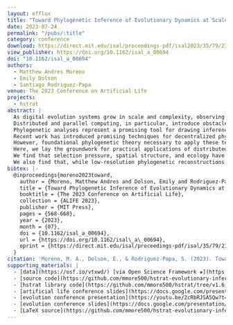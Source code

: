 ```yaml
---
layout: efflux
title: "Toward Phylogenetic Inference of Evolutionary Dynamics at Scale"
date: 2023-07-24
permalink: "/pubs/:title"
category: conference
download: https://direct.mit.edu/isal/proceedings-pdf/isal2023/35/79/2355073/isal_a_00694.pdf
view_publisher: https://doi.org/10.1162/isal_a_00694
doi: "10.1162/isal_a_00694"
authors:
  - Matthew Andres Moreno
  - Emily Dolson
  - Santiago Rodriguez-Papa
venue: The 2023 Conference on Artificial Life
projects:
  - hstrat
abstract: |
  As digital evolution systems grow in scale and complexity, observing and interpreting their evolutionary dynamics will become increasingly challenging.
  Distributed and parallel computing, in particular, introduce obstacles to maintaining the high level of observability that makes digital evolution a powerful experimental tool.
  Phylogenetic analyses represent a promising tool for drawing inferences from digital evolution experiments at scale.
  Recent work has introduced promising techniques for decentralized phylogenetic inference in parallel and distributed digital evolution systems.
  However, foundational phylogenetic theory necessary to apply these techniques to characterize evolutionary dynamics is lacking.
  Here, we lay the groundwork for practical applications of distributed phylogenetic tracking in three ways: 1) we present an improved technique for reconstructing phylogenies from tunably-precise genome annotations, 2) we begin the process of identifying how the signatures of various evolutionary dynamics manifest in phylogenetic metrics, and 3) we quantify the impact of reconstruction-induced imprecision on phylogenetic metrics.
  We find that selection pressure, spatial structure, and ecology have distinct effects on phylogenetic metrics, although these effects are complex and not always intuitive.
  We also find that, while low-resolution phylogenetic reconstructions can bias some phylogenetic metrics, high-resolution reconstructions recapitulate them faithfully.
bibtex: |-
  @inproceedings{moreno2023toward,
    author = {Moreno, Matthew Andres and Dolson, Emily and Rodriguez-Papa, Santiago},
    title = {Toward Phylogenetic Inference of Evolutionary Dynamics at Scale},
    booktitle = {The 2023 Conference on Artificial Life},
    collection = {ALIFE 2023},
    publisher = {MIT Press},
    pages = {568-668},
    year = {2023},
    month = {07},
    doi = {10.1162/isal_a_00694},
    url = {https://doi.org/10.1162/isal\_a\_00694},
    eprint = {https://direct.mit.edu/isal/proceedings-pdf/isal/35/79/2149068/isal\_a\_00694.pdf},
  }
citation: 'Moreno, M. A., Dolson, E., & Rodriguez-Papa, S. (2023). Toward Phylogenetic Inference of Evolutionary Dynamics at Scale. In The 2023 Conference on Artificial Life. MIT Press. https://doi.org/10.1162/isal_a_00694'
supporting_materials: |
  - [data](https://osf.io/vtxwd/) [via Open Science Framework ❋](https://osf.io)
  - [source code](https://github.com/mmore500/hstrat-evolutionary-inference/tree/v1.0.0) [via GitHub <i class="icon-github-1"></i>](https://github.com/)
  - [hstrat library code](https://github.com/mmore500/hstrat/tree/v1.6.1) [via GitHub <i class="icon-github-1"></i>](https://github.com/)
  - [artificial life conference slides](https://docs.google.com/presentation/d/119jvewHwkdfrVGmy-H9L-S4ow6WC2H_QxG3wJxW_gCg/) [via Google Slides](https://workspace.google.com/products/slides/)
  - [evolution conference presentation](https://youtu.be/2cRbRJSA5Qw?t=3774) [via YouTube <i class="icon-video"></i>](https://youtube.com)
  - [evolution conference slides](https://docs.google.com/presentation/d/1_e-_cCGmdavRN5RscQeml52IDXyQSjyvoJ6K9fLQhE8/) [via Google Slides](https://workspace.google.com/products/slides/)
  - [LaTeX source](https://github.com/mmore500/hstrat-evolutionary-inference/tree/239992269f9387596d4be726eb860b733e00b6ed) [via GitHub <i class="icon-github-1"></i>](https://github.com/)
---
```

